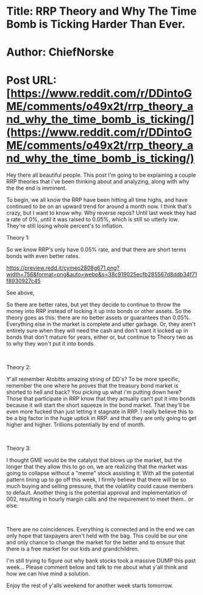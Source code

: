 # Title: RRP Theory and Why The Time Bomb is Ticking Harder Than Ever.
# Author: ChiefNorske
# Post URL: [https://www.reddit.com/r/DDintoGME/comments/o49x2t/rrp_theory_and_why_the_time_bomb_is_ticking/](https://www.reddit.com/r/DDintoGME/comments/o49x2t/rrp_theory_and_why_the_time_bomb_is_ticking/)


Hey there all beautiful people. This post I'm going to be explaining a couple RRP theories that i've been thinking about and analyzing, along with why the the end is imminent. 

To begin, we all know the RRP have been hitting all time highs, and have continued to be on an upward trend for around a month now. I think that's crazy, but I want to know why. Why reverse repos? Until last week they had a rate of 0%, until it was raised to 0.05%, which is still so utterly low. They're still losing whole percent's to inflation. 

Theory 1: 

So we know RRP's only have 0.05% rate, and that there are short terms bonds with even better rates. 

https://preview.redd.it/cymeo2808g671.png?width=756&format=png&auto=webp&s=38c919025ecfb285567d8ddb34f71f8930927c45

See above,

So there are better rates, but yet they decide to continue to throw the money into RRP instead of locking it up into bonds or other assets. So the theory goes as this: there are no better assets or guarantees than 0.05%. Everything else in the market is complete and utter garbage. Or, they aren't entirely sure when they will need the cash and don't want it locked up in bonds that don't mature for years, either or, but continue to Theory two as to why they won't put it into bonds.

&#x200B;

Theory 2:

Y'all remember Atobitts amazing string of DD's? To be more specific, remember the one where he proves that the treasury bond market is shorted to hell and back? You picking up what i'm putting down here? Those that participate in RRP know that they actually can't put it into bonds because it will start the short squeeze in the bond market. That they'll be even more fucked than just letting it stagnate in RRP. I really believe this to be a big factor in the huge uptick in RRP. and that they are only going to get higher and higher. Trillions potentially by end of month.

&#x200B;

Theory 3:

I thought GME would be the catalyst that blows up the market, but the longer that they allow this to go on, we are realizing that the market was going to collapse without a "meme" stock assisting it. With all the potential pattern lining up to go off this week, I firmly believe that there will be so much buying and selling pressure, that the volatility could cause members to default. Another thing is the potential approval and implementation of 002, resulting in hourly margin calls and the requirement to meet them.. or else. 

&#x200B;

There are no coincidences. Everything is connected and in the end we can only hope that taxpayers aren't held with the bag. This could be our one and only chance to change the market for the better and to ensure that there is a free market for our kids and grandchildren.

I'm still trying to figure out why bank stocks took a massive DUMP this past week... Please comment below and talk to me about what y'all think and how we can hive mind a solution. 

Enjoy the rest of y'alls weekend for another week starts tomorrow.